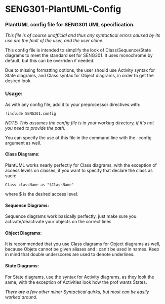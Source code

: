 # SENG301-PlantUML-Config
### PlantUML config file for SENG301 UML specification.
_This file is of course unofficial and thus any syntactical errors caused by its use are the fault of the user, and the user alone._

This config file is intended to simplify the look of Class/Sequence/State
diagrams to meet the standard set for SENG301.
It uses monochrome by default, but this can be overriden if needed.

Due to missing formatting options, the user should use Activity syntax for State
diagrams, and Class syntax for Object diagrams, in order to get the desired 
look.

### Usage:

As with any config file, add it to your preprocessor directives with:
```
!include SENG301.config
```
_NOTE: This assumes the config file is in your working directory, 
if it's not you need to provide the path._

You can specify the use of this file in the command line with the -config
argument as well.

#### Class Diagrams:

PlantUML works nearly perfectly for Class diagrams, with the exception of
access levels on classes, if you want to specify that declare the class
as such:
```
Class className as "$ClassName"
```
where $ is the desired access level. 

#### Sequence Diagrams:

Sequence diagrams work basically perfectly, 
just make sure you activate/deactivate your objects on the correct lines.

#### Object Diagrams:

It is recommended that you use Class diagrams for Object diagrams as well,
because Objets cannot be given aliases and : can't be used in names. 
Keep in mind that double underscores are used to denote underlines.

#### State Diagrams:

For State diagrams, use the syntax for Activity diagrams, as they look the 
same, with the exception of Activities look how the prof wants States.



_There are a few other minor Syntactical quirks, but most can be easily 
worked around._
